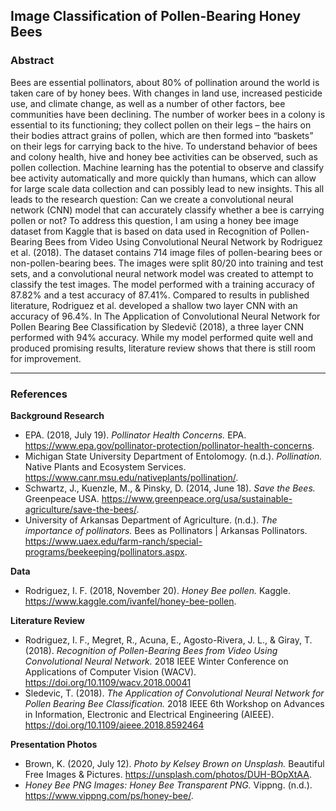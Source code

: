 ## Image Classification of Pollen-Bearing Honey Bees

### Abstract

Bees are essential pollinators, about 80% of pollination around the world is taken care of by honey bees. With changes in land use, increased pesticide use, and climate change, as well as a number of other factors, bee communities have been declining. The number of worker bees in a colony is essential to its functioning; they collect pollen on their legs – the hairs on their bodies attract grains of pollen, which are then formed into “baskets” on their legs for carrying back to the hive. To understand behavior of bees and colony health, hive and honey bee activities can be observed, such as pollen collection. Machine learning has the potential to observe and classify bee activity automatically and more quickly than humans, which can allow for large scale data collection and can possibly lead to new insights. This all leads to the research question: Can we create a convolutional neural network (CNN) model that can accurately classify whether a bee is carrying pollen or not? To address this question, I am using a honey bee image dataset from Kaggle that is based on data used in Recognition of Pollen-Bearing Bees from Video Using Convolutional Neural Network by Rodriguez et al. (2018). The dataset contains 714 image files of pollen-bearing bees or non-pollen-bearing bees. The images were split 80/20 into training and test sets, and a convolutional neural network model was created to attempt to classify the test images. The model performed with a training accuracy of 87.82% and a test accuracy of 87.41%. Compared to results in published literature, Rodriguez et al. developed a shallow two layer CNN with an accuracy of 96.4%. In The Application of Convolutional Neural Network for Pollen Bearing Bee Classification by Sledevič (2018), a three layer CNN performed with 94% accuracy. While my model performed quite well and produced promising results, literature review shows that there is still room for improvement.

----

### References

**Background Research**
- EPA. (2018, July 19). *Pollinator Health Concerns.* EPA. https://www.epa.gov/pollinator-protection/pollinator-health-concerns. 
- Michigan State University Department of Entolomogy. (n.d.). *Pollination.* Native Plants and Ecosystem Services. https://www.canr.msu.edu/nativeplants/pollination/. 
- Schwartz, J., Kuenzle, M., &amp; Pinsky, D. (2014, June 18). *Save the Bees.* Greenpeace USA. https://www.greenpeace.org/usa/sustainable-agriculture/save-the-bees/. 
- University of Arkansas Department of Agriculture. (n.d.). *The importance of pollinators.* Bees as Pollinators | Arkansas Pollinators. https://www.uaex.edu/farm-ranch/special-programs/beekeeping/pollinators.aspx. 

**Data**
- Rodriguez, I. F. (2018, November 20). *Honey Bee pollen.* Kaggle. https://www.kaggle.com/ivanfel/honey-bee-pollen. 

**Literature Review**
- Rodriguez, I. F., Megret, R., Acuna, E., Agosto-Rivera, J. L., &amp; Giray, T. (2018). *Recognition of Pollen-Bearing Bees from Video Using Convolutional Neural Network.* 2018 IEEE Winter Conference on Applications of Computer Vision (WACV). https://doi.org/10.1109/wacv.2018.00041 
- Sledevic, T. (2018). *The Application of Convolutional Neural Network for Pollen Bearing Bee Classification.* 2018 IEEE 6th Workshop on Advances in Information, Electronic and Electrical Engineering (AIEEE). https://doi.org/10.1109/aieee.2018.8592464 

**Presentation Photos**
- Brown, K. (2020, July 12). *Photo by Kelsey Brown on Unsplash.* Beautiful Free Images &amp; Pictures. https://unsplash.com/photos/DUH-BOpXtAA. 
- *Honey Bee PNG Images: Honey Bee Transparent PNG.* Vippng. (n.d.). https://www.vippng.com/ps/honey-bee/. 
